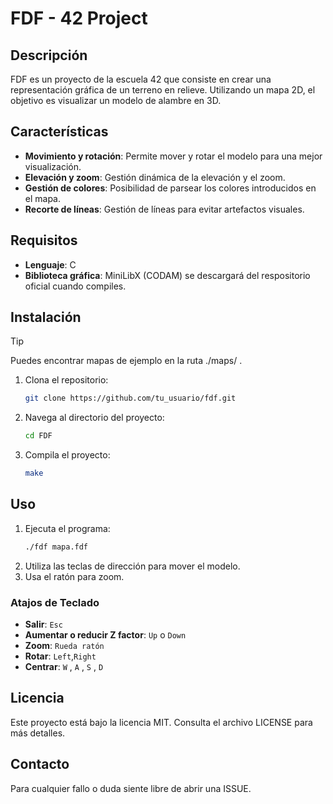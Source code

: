 # FDF - 42 Project

## Descripción

FDF es un proyecto de la escuela 42 que consiste en crear una representación gráfica de un terreno en relieve. Utilizando un mapa 2D, el objetivo es visualizar un modelo de alambre en 3D.

## Características

- **Movimiento y rotación**: Permite mover y rotar el modelo para una mejor visualización.
- **Elevación y zoom**: Gestión dinámica de la elevación y el zoom.
- **Gestión de colores**: Posibilidad de parsear los colores introducidos en el mapa.
- **Recorte de líneas**: Gestión de líneas para evitar artefactos visuales.

## Requisitos

- **Lenguaje**: C
- **Biblioteca gráfica**: MiniLibX (CODAM) se descargará del respositorio oficial cuando compiles.

## Instalación
> [!TIP]
> Puedes encontrar mapas de ejemplo en la ruta ./maps/ .
> 

1. Clona el repositorio:
    ```bash
    git clone https://github.com/tu_usuario/fdf.git
    ```
2. Navega al directorio del proyecto:
    ```bash
    cd FDF
    ```
3. Compila el proyecto:
    ```bash
    make
    ```

## Uso

1. Ejecuta el programa:
    ```bash
    ./fdf mapa.fdf
    ```
2. Utiliza las teclas de dirección para mover el modelo.
3. Usa el ratón para zoom.

### Atajos de Teclado

- **Salir**: `Esc`
- **Aumentar o reducir Z factor**: `Up` o `Down`
- **Zoom**: `Rueda ratón`
- **Rotar**: `Left`,`Right`
- **Centrar**: `W` , `A` , `S` , `D`

## Licencia

Este proyecto está bajo la licencia MIT. Consulta el archivo LICENSE para más detalles.

## Contacto

Para cualquier fallo o duda siente libre de abrir una ISSUE.
